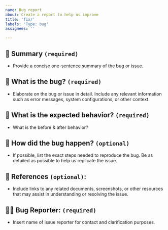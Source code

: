 ```yaml
---
name: Bug report
about: Create a report to help us improve
title: 'fix/'
labels: 'Type: bug'
assignees: ''

---
```


## 🌟 Summary `(required)`
- Provide a concise one-sentence summary of the bug or issue.

## 🐞 What is the bug? `(required)`
- Elaborate on the bug or issue in detail. Include any relevant information such as error messages, system configurations, or other context.

## 🤔 What is the expected behavior? `(required)`
- What is the before & after behavior?

## 🔄 How did the bug happen? `(optional)`
- If possible, list the exact steps needed to reproduce the bug. Be as detailed as possible to help us replicate the issue.

## 🔗 References `(optional)`:
- Include links to any related documents, screenshots, or other resources that may assist in understanding or resolving the issue.

## 🙋‍♂️ Bug Reporter: `(required)`
- Insert name of issue reporter for contact and clarification purposes.
